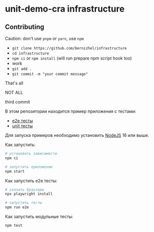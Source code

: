 # unit-demo-cra infrastructure

## Contributing

Caution: don't use `pnpm` or `yarn`, use `npm`

- `git clone https://github.com/bernizhel/infrastructure`
- `cd infrastructure`
- `npm ci` or `npm install` (will run prepare npm script hook too)
- work
- `git add .`
- `git commit -m "your commit message"`

That's all

NOT ALL

third commit

В этом репозитории находится пример приложения с тестами:

- [e2e тесты](e2e/example.spec.ts)
- [unit тесты](src/example.test.tsx)

Для запуска примеров необходимо установить [NodeJS](https://nodejs.org/en/download/) 16 или выше.

Как запустить:

```sh
# установить зависимости
npm ci

# запустить приложение
npm start
```

Как запустить e2e тесты:

```sh
# скачать браузеры
npx playwright install

# запустить тесты
npm run e2e
```

Как запустить модульные тесты:

```sh
npm test
```
